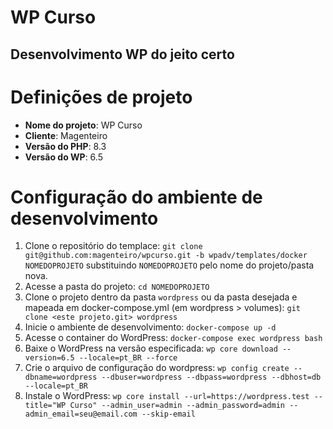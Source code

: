 # WP Curso
## Desenvolvimento WP do jeito certo

# Definições de projeto
- **Nome do projeto**: WP Curso
- **Cliente**: Magenteiro
- **Versão do PHP**: 8.3
- **Versão do WP**: 6.5


# Configuração do ambiente de desenvolvimento
1. Clone o repositório do templace: `git clone git@github.com:magenteiro/wpcurso.git -b wpadv/templates/docker NOMEDOPROJETO` substituindo `NOMEDOPROJETO` pelo nome do projeto/pasta nova.
2. Acesse a pasta do projeto: `cd NOMEDOPROJETO`
3. Clone o projeto dentro da pasta `wordpress` ou da pasta desejada e mapeada em docker-compose.yml (em wordpress > volumes): `git clone <este projeto.git> wordpress`
4. Inicie o ambiente de desenvolvimento: `docker-compose up -d`
5. Acesse o container do WordPress: `docker-compose exec wordpress bash`
6. Baixe o WordPress na versão especificada: `wp core download --version=6.5 --locale=pt_BR --force`
6. Crie o arquivo de configuração do wordpress: `wp config create --dbname=wordpress --dbuser=wordpress --dbpass=wordpress --dbhost=db --locale=pt_BR`
7. Instale o WordPress: `wp core install --url=https://wordpress.test --title="WP Curso" --admin_user=admin --admin_password=admin --admin_email=seu@email.com --skip-email`